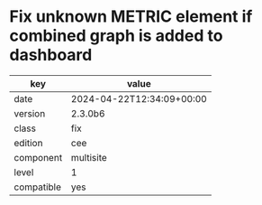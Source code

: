 [//]: # (werk v2)
# Fix unknown METRIC element if combined graph is added to dashboard

key        | value
---------- | ---
date       | 2024-04-22T12:34:09+00:00
version    | 2.3.0b6
class      | fix
edition    | cee
component  | multisite
level      | 1
compatible | yes


